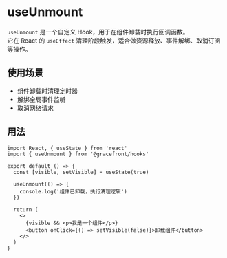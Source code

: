 # useUnmount

`useUnmount` 是一个自定义 Hook，用于在组件卸载时执行回调函数。  
它在 React 的 `useEffect` 清理阶段触发，适合做资源释放、事件解绑、取消订阅等操作。

## 使用场景
- 组件卸载时清理定时器
- 解绑全局事件监听
- 取消网络请求

## 用法

```tsx
import React, { useState } from 'react'
import { useUnmount } from '@gracefront/hooks'

export default () => {
  const [visible, setVisible] = useState(true)

  useUnmount(() => {
    console.log('组件已卸载，执行清理逻辑')
  })

  return (
    <>
      {visible && <p>我是一个组件</p>}
      <button onClick={() => setVisible(false)}>卸载组件</button>
    </>
  )
}
